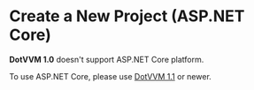 # Create a New Project (ASP.NET Core)

**DotVVM 1.0** doesn't support ASP.NET Core platform.

To use ASP.NET Core, please use [DotVVM 1.1](/docs/tutorials/how-to-start-dnx/1-1) or newer.
